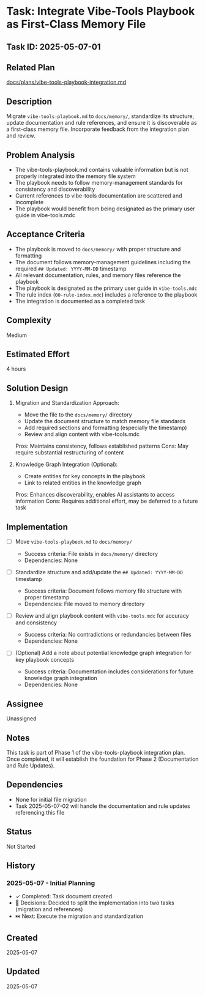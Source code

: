 # Task: Integrate Vibe-Tools Playbook as First-Class Memory File

## Task ID: 2025-05-07-01

## Related Plan
[docs/plans/vibe-tools-playbook-integration.md](../plans/vibe-tools-playbook-integration.md)

## Description
Migrate `vibe-tools-playbook.md` to `docs/memory/`, standardize its structure, update documentation and rule references, and ensure it is discoverable as a first-class memory file. Incorporate feedback from the integration plan and review.

## Problem Analysis
- The vibe-tools-playbook.md contains valuable information but is not properly integrated into the memory file system
- The playbook needs to follow memory-management standards for consistency and discoverability
- Current references to vibe-tools documentation are scattered and incomplete
- The playbook would benefit from being designated as the primary user guide in vibe-tools.mdc

## Acceptance Criteria
- The playbook is moved to `docs/memory/` with proper structure and formatting
- The document follows memory-management guidelines including the required `## Updated: YYYY-MM-DD` timestamp
- All relevant documentation, rules, and memory files reference the playbook
- The playbook is designated as the primary user guide in `vibe-tools.mdc`
- The rule index (`00-rule-index.mdc`) includes a reference to the playbook
- The integration is documented as a completed task

## Complexity
Medium

## Estimated Effort
4 hours

## Solution Design
1. Migration and Standardization Approach:
   - Move the file to the `docs/memory/` directory
   - Update the document structure to match memory file standards
   - Add required sections and formatting (especially the timestamp)
   - Review and align content with vibe-tools.mdc

   Pros: Maintains consistency, follows established patterns
   Cons: May require substantial restructuring of content

2. Knowledge Graph Integration (Optional):
   - Create entities for key concepts in the playbook
   - Link to related entities in the knowledge graph

   Pros: Enhances discoverability, enables AI assistants to access information
   Cons: Requires additional effort, may be deferred to a future task

## Implementation
- [ ] Move `vibe-tools-playbook.md` to `docs/memory/`
  - Success criteria: File exists in `docs/memory/` directory
  - Dependencies: None

- [ ] Standardize structure and add/update the `## Updated: YYYY-MM-DD` timestamp
  - Success criteria: Document follows memory file structure with proper timestamp
  - Dependencies: File moved to memory directory

- [ ] Review and align playbook content with `vibe-tools.mdc` for accuracy and consistency
  - Success criteria: No contradictions or redundancies between files
  - Dependencies: None

- [ ] (Optional) Add a note about potential knowledge graph integration for key playbook concepts
  - Success criteria: Documentation includes considerations for future knowledge graph integration
  - Dependencies: None

## Assignee
Unassigned

## Notes
This task is part of Phase 1 of the vibe-tools-playbook integration plan. Once completed, it will establish the foundation for Phase 2 (Documentation and Rule Updates).

## Dependencies
- None for initial file migration
- Task 2025-05-07-02 will handle the documentation and rule updates referencing this file

## Status
Not Started

## History
### 2025-05-07 - Initial Planning
- ✓ Completed: Task document created
- 🤔 Decisions: Decided to split the implementation into two tasks (migration and references)
- ⏭️ Next: Execute the migration and standardization

## Created
2025-05-07

## Updated
2025-05-07

